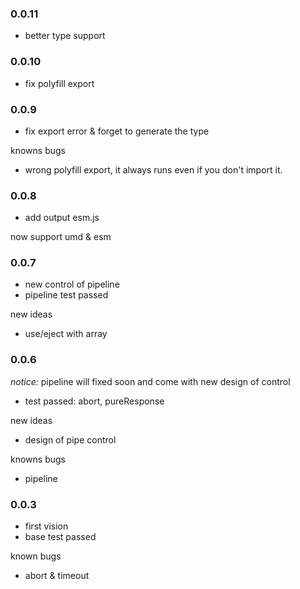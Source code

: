 ### 0.0.11
- better type support

### 0.0.10
- fix polyfill export

### 0.0.9
- fix export error & forget to generate the type

knowns bugs
- wrong polyfill export, it always runs even if you don't import it.

### 0.0.8
- add output esm.js

now support umd & esm

### 0.0.7
- new control of pipeline
- pipeline test passed

new ideas
- use/eject with array

### 0.0.6
_notice:_ pipeline will fixed soon and come with new design of control
- test passed: abort, pureResponse

new ideas
- design of pipe control

knowns bugs
* pipeline

### 0.0.3
- first vision
- base test passed

known bugs
* abort & timeout